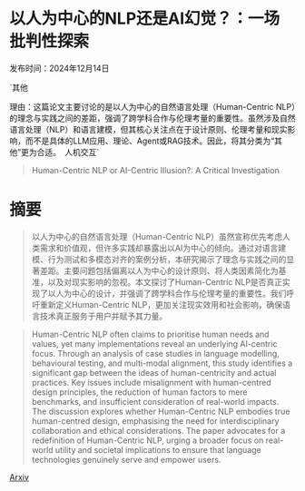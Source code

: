 # 以人为中心的NLP还是AI幻觉？：一场批判性探索

发布时间：2024年12月14日

`其他

理由：这篇论文主要讨论的是以人为中心的自然语言处理（Human-Centric NLP）的理念与实践之间的差距，强调了跨学科合作与伦理考量的重要性。虽然涉及自然语言处理（NLP）和语言建模，但其核心关注点在于设计原则、伦理考量和现实影响，而不是具体的LLM应用、理论、Agent或RAG技术。因此，将其分类为“其他”更为合适。` `人机交互`

> Human-Centric NLP or AI-Centric Illusion?: A Critical Investigation

# 摘要

> 以人为中心的自然语言处理（Human-Centric NLP）虽然宣称优先考虑人类需求和价值观，但许多实践却暴露出以AI为中心的倾向。通过对语言建模、行为测试和多模态对齐的案例分析，本研究揭示了理念与实践之间的显著差距。主要问题包括偏离以人为中心的设计原则、将人类因素简化为基准，以及对现实影响的忽视。本文探讨了Human-Centric NLP是否真正实现了以人为中心的设计，并强调了跨学科合作与伦理考量的重要性。我们呼吁重新定义Human-Centric NLP，更加关注现实效用和社会影响，确保语言技术真正服务于用户并赋予其力量。

> Human-Centric NLP often claims to prioritise human needs and values, yet many implementations reveal an underlying AI-centric focus. Through an analysis of case studies in language modelling, behavioural testing, and multi-modal alignment, this study identifies a significant gap between the ideas of human-centricity and actual practices. Key issues include misalignment with human-centred design principles, the reduction of human factors to mere benchmarks, and insufficient consideration of real-world impacts. The discussion explores whether Human-Centric NLP embodies true human-centred design, emphasising the need for interdisciplinary collaboration and ethical considerations. The paper advocates for a redefinition of Human-Centric NLP, urging a broader focus on real-world utility and societal implications to ensure that language technologies genuinely serve and empower users.

[Arxiv](https://arxiv.org/abs/2412.10939)